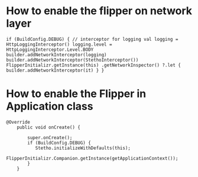 # How to enable the flipper on network layer

`if (BuildConfig.DEBUG) {
    // interceptor for logging
    val logging = HttpLoggingInterceptor()
    logging.level = HttpLoggingInterceptor.Level.BODY
    builder.addNetworkInterceptor(logging)
    builder.addNetworkInterceptor(StethoInterceptor())
    FlipperInitializr.getInstance(this)
    .getNetworkInspector()
    ?.let {
    builder.addNetworkInterceptor(it)
    }
}
`
# How to enable the Flipper in Application class

```  
@Override
    public void onCreate() {
       
        super.onCreate();
        if (BuildConfig.DEBUG) {
           Stetho.initializeWithDefaults(this);
           FlipperInitializr.Companion.getInstance(getApplicationContext());
        }
    }
  ```
